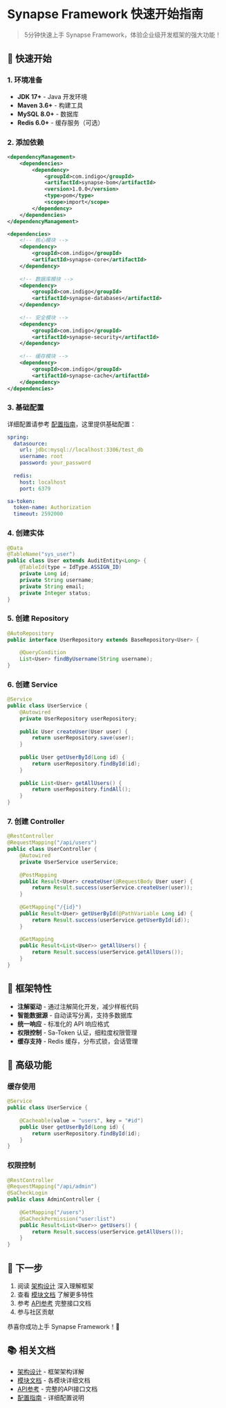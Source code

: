 # Synapse Framework 快速开始指南

> 5分钟快速上手 Synapse Framework，体验企业级开发框架的强大功能！

## 🚀 快速开始

### 1. 环境准备
- **JDK 17+** - Java 开发环境
- **Maven 3.6+** - 构建工具
- **MySQL 8.0+** - 数据库
- **Redis 6.0+** - 缓存服务（可选）

### 2. 添加依赖

```xml
<dependencyManagement>
    <dependencies>
        <dependency>
            <groupId>com.indigo</groupId>
            <artifactId>synapse-bom</artifactId>
            <version>1.0.0</version>
            <type>pom</type>
            <scope>import</scope>
        </dependency>
    </dependencies>
</dependencyManagement>

<dependencies>
    <!-- 核心模块 -->
    <dependency>
        <groupId>com.indigo</groupId>
        <artifactId>synapse-core</artifactId>
    </dependency>
    
    <!-- 数据库模块 -->
    <dependency>
        <groupId>com.indigo</groupId>
        <artifactId>synapse-databases</artifactId>
    </dependency>
    
    <!-- 安全模块 -->
    <dependency>
        <groupId>com.indigo</groupId>
        <artifactId>synapse-security</artifactId>
    </dependency>
    
    <!-- 缓存模块 -->
    <dependency>
        <groupId>com.indigo</groupId>
        <artifactId>synapse-cache</artifactId>
    </dependency>
</dependencies>
```

### 3. 基础配置

详细配置请参考 [配置指南](CONFIGURATION.md)，这里提供基础配置：

```yaml
spring:
  datasource:
    url: jdbc:mysql://localhost:3306/test_db
    username: root
    password: your_password
    
  redis:
    host: localhost
    port: 6379

sa-token:
  token-name: Authorization
  timeout: 2592000
```

### 4. 创建实体

```java
@Data
@TableName("sys_user")
public class User extends AuditEntity<Long> {
    @TableId(type = IdType.ASSIGN_ID)
    private Long id;
    private String username;
    private String email;
    private Integer status;
}
```

### 5. 创建 Repository

```java
@AutoRepository
public interface UserRepository extends BaseRepository<User> {
    
    @QueryCondition
    List<User> findByUsername(String username);
}
```

### 6. 创建 Service

```java
@Service
public class UserService {
    @Autowired
    private UserRepository userRepository;
    
    public User createUser(User user) {
        return userRepository.save(user);
    }
    
    public User getUserById(Long id) {
        return userRepository.findById(id);
    }
    
    public List<User> getAllUsers() {
        return userRepository.findAll();
    }
}
```

### 7. 创建 Controller

```java
@RestController
@RequestMapping("/api/users")
public class UserController {
    @Autowired
    private UserService userService;
    
    @PostMapping
    public Result<User> createUser(@RequestBody User user) {
        return Result.success(userService.createUser(user));
    }
    
    @GetMapping("/{id}")
    public Result<User> getUserById(@PathVariable Long id) {
        return Result.success(userService.getUserById(id));
    }
    
    @GetMapping
    public Result<List<User>> getAllUsers() {
        return Result.success(userService.getAllUsers());
    }
}
```

## 🎯 框架特性

- **注解驱动** - 通过注解简化开发，减少样板代码
- **智能数据源** - 自动读写分离，支持多数据库
- **统一响应** - 标准化的 API 响应格式
- **权限控制** - Sa-Token 认证，细粒度权限管理
- **缓存支持** - Redis 缓存，分布式锁，会话管理

## 🔧 高级功能

### 缓存使用
```java
@Service
public class UserService {
    
    @Cacheable(value = "users", key = "#id")
    public User getUserById(Long id) {
        return userRepository.findById(id);
    }
}
```

### 权限控制
```java
@RestController
@RequestMapping("/api/admin")
@SaCheckLogin
public class AdminController {
    
    @GetMapping("/users")
    @SaCheckPermission("user:list")
    public Result<List<User>> getUsers() {
        return Result.success(userService.getAllUsers());
    }
}
```

## 🚀 下一步

1. 阅读 [架构设计](ARCHITECTURE.md) 深入理解框架
2. 查看 [模块文档](MODULES/) 了解更多特性
3. 参考 [API参考](API_REFERENCE.md) 完整接口文档
4. 参与社区贡献

恭喜你成功上手 Synapse Framework！🎉

## 📚 相关文档

- [架构设计](ARCHITECTURE.md) - 框架架构详解
- [模块文档](MODULES/) - 各模块详细文档
- [API参考](API_REFERENCE.md) - 完整的API接口文档
- [配置指南](CONFIGURATION.md) - 详细配置说明
